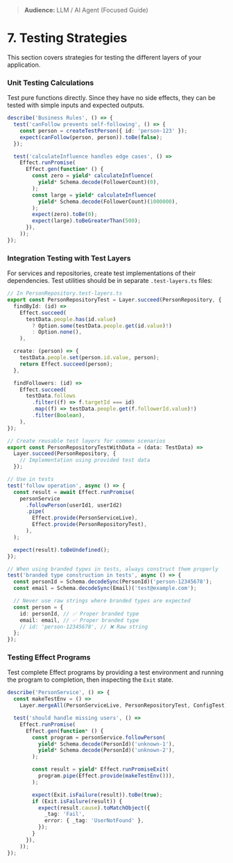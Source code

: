 > **Audience:** LLM / AI Agent (Focused Guide)

# 7. Testing Strategies

This section covers strategies for testing the different layers of your application.

### Unit Testing Calculations

Test pure functions directly. Since they have no side effects, they can be tested with simple inputs and expected outputs.

```typescript
describe('Business Rules', () => {
  test('canFollow prevents self-following', () => {
    const person = createTestPerson({ id: 'person-123' });
    expect(canFollow(person, person)).toBe(false);
  });

  test('calculateInfluence handles edge cases', () =>
    Effect.runPromise(
      Effect.gen(function* () {
        const zero = yield* calculateInfluence(
          yield* Schema.decode(FollowerCount)(0),
        );
        const large = yield* calculateInfluence(
          yield* Schema.decode(FollowerCount)(1000000),
        );
        expect(zero).toBe(0);
        expect(large).toBeGreaterThan(500);
      }),
    ));
});
```

### Integration Testing with Test Layers

For services and repositories, create test implementations of their dependencies. Test utilities should be in separate `.test-layers.ts` files:

```typescript
// In PersonRepository.test-layers.ts
export const PersonRepositoryTest = Layer.succeed(PersonRepository, {
  findById: (id) =>
    Effect.succeed(
      testData.people.has(id.value)
        ? Option.some(testData.people.get(id.value)!)
        : Option.none(),
    ),

  create: (person) => {
    testData.people.set(person.id.value, person);
    return Effect.succeed(person);
  },

  findFollowers: (id) =>
    Effect.succeed(
      testData.follows
        .filter((f) => f.targetId === id)
        .map((f) => testData.people.get(f.followerId.value)!)
        .filter(Boolean),
    ),
});

// Create reusable test layers for common scenarios
export const PersonRepositoryTestWithData = (data: TestData) =>
  Layer.succeed(PersonRepository, {
    // Implementation using provided test data
  });

// Use in tests
test('follow operation', async () => {
  const result = await Effect.runPromise(
    personService
      .followPerson(userId1, userId2)
      .pipe(
        Effect.provide(PersonServiceLive),
        Effect.provide(PersonRepositoryTest),
      ),
  );

  expect(result).toBeUndefined();
});

// When using branded types in tests, always construct them properly
test('branded type construction in tests', async () => {
  const personId = Schema.decodeSync(PersonId)('person-12345678');
  const email = Schema.decodeSync(Email)('test@example.com');

  // Never use raw strings where branded types are expected
  const person = {
    id: personId, // ✅ Proper branded type
    email: email, // ✅ Proper branded type
    // id: 'person-12345678', // ❌ Raw string
  };
});
```

### Testing Effect Programs

Test complete Effect programs by providing a test environment and running the program to completion, then inspecting the `Exit` state.

```typescript
describe('PersonService', () => {
  const makeTestEnv = () =>
    Layer.mergeAll(PersonServiceLive, PersonRepositoryTest, ConfigTest);

  test('should handle missing users', () =>
    Effect.runPromise(
      Effect.gen(function* () {
        const program = personService.followPerson(
          yield* Schema.decode(PersonId)('unknown-1'),
          yield* Schema.decode(PersonId)('unknown-2'),
        );

        const result = yield* Effect.runPromiseExit(
          program.pipe(Effect.provide(makeTestEnv())),
        );

        expect(Exit.isFailure(result)).toBe(true);
        if (Exit.isFailure(result)) {
          expect(result.cause).toMatchObject({
            _tag: 'Fail',
            error: { _tag: 'UserNotFound' },
          });
        }
      }),
    ));
});
```
